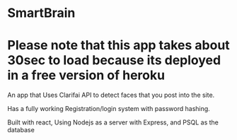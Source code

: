 # SmartBrain

# Please note that this app takes about 30sec to load because its deployed in a free version of heroku

An app that Uses Clarifai API to detect faces that you post into the site. 

Has a fully working Registration/login system with password hashing. 

Built with react, Using Nodejs as a server with Express, and PSQL as the database


